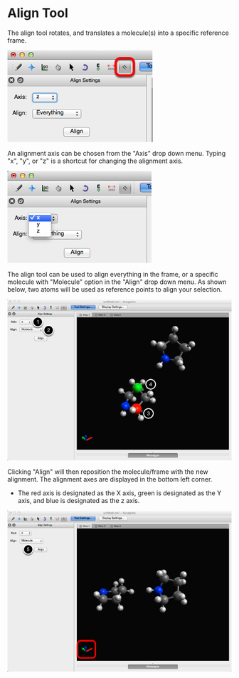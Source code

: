 # Align Tool

The align tool rotates, and translates a molecule\(s\) into a specific reference frame.

![](../../_static/e3143779-956e-4d83-ac28-dc2f79bf2194.png)

An alignment axis can be chosen from the "Axis" drop down menu. Typing "x", "y", or "z" is a shortcut for changing the alignment axis.

![](../../_static/ec6c967d-5df0-41b8-b692-93123f8a0462.png)

The align tool can be used to align everything in the frame, or a specific molecule with "Molecule" option in the "Align" drop down menu. As shown below, two atoms will be used as reference points to align your selection.

![](../../_static/c1839173-f147-444d-b9c9-9ebb2e0a28f4.png)

Clicking "Align" will then reposition the molecule/frame with the new alignment. The alignment axes are displayed in the bottom left corner.

* The red axis is designated as the X axis, green is designated as the Y axis, and blue is designated as the z axis. 

![](../../_static/ca04487a-6f68-45ca-a5bf-92a2daf99194.png)

